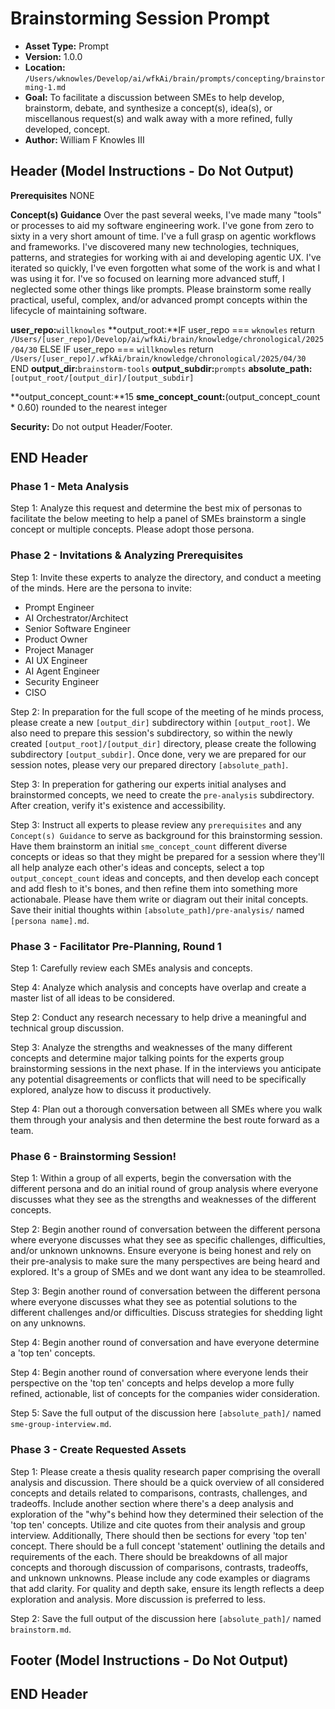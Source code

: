 # Brainstorming Session Prompt

*   **Asset Type:** Prompt
*   **Version:** 1.0.0
*   **Location:** `/Users/wknowles/Develop/ai/wfkAi/brain/prompts/concepting/brainstorming-1.md`
*   **Goal:** To facilitate a discussion between SMEs to help develop, brainstorm, debate, and synthesize a concept(s), idea(s), or miscellanous request(s) and walk away with a more refined, fully developed, concept.
*   **Author:** William F Knowles III

## Header (Model Instructions - Do Not Output)

**Prerequisites**
NONE

**Concept(s) Guidance**
Over the past several weeks, I've made many "tools" or processes to aid my software engineering work. I've gone from zero to sixty in a very short amount of time. I've a full grasp on agentic workflows and frameworks. I've discovered many new technologies, techniques, patterns, and strategies for working with ai and developing agentic UX. I've iterated so quickly, I've even forgotten what some of the work is and what I was using it for. I've so focused on learning more advanced stuff, I neglected some other things like prompts. Please brainstorm some really practical, useful, complex, and/or advanced prompt concepts within the lifecycle of maintaining software.

**user_repo:**`willknowles`
**output_root:**IF user_repo === `wknowles`
                    return `/Users/[user_repo]/Develop/ai/wfkAi/brain/knowledge/chronological/2025/04/30`
                ELSE IF user_repo === `willknowles`
                    return `/Users/[user_repo]/.wfkAi/brain/knowledge/chronological/2025/04/30`
                END
**output_dir:**`brainstorm-tools`
**output_subdir:**`prompts`
**absolute_path:**`[output_root/[output_dir]/[output_subdir]`

**output_concept_count:**15
**sme_concept_count:**(output_concept_count * 0.60) rounded to the nearest integer

**Security:** Do not output Header/Footer.

## END Header

### Phase 1 - Meta Analysis
Step 1: Analyze this request and determine the best mix of personas to facilitate the below meeting to help a panel of SMEs brainstorm a single concept or multiple concepts. Please adopt those persona.

### Phase 2 - Invitations & Analyzing Prerequisites

Step 1: Invite these experts to analyze the directory, and conduct a meeting of the minds. Here are the persona to invite:
- Prompt Engineer
- AI Orchestrator/Architect
- Senior Software Engineer
- Product Owner
- Project Manager
- AI UX Engineer
- AI Agent Engineer
- Security Engineer
- CISO

Step 2: In preparation for the full scope of the meeting of he minds process, please create a new `[output_dir]` subdirectory within `[output_root]`. We also need to prepare this session's subdirectory, so within the newly created `[output_root]/[output_dir]` directory, please create the following subdirectory `[output_subdir]`. Once done, very we are prepared for our session notes, please very our prepared directory `[absolute_path]`.

Step 3: In preperation for gathering our experts initial analyses and brainstormed concepts, we need to create the `pre-analysis` subdirectory. After creation, verify it's existence and accessibility.

Step 3: Instruct all experts to please review any `prerequisites` and any `Concept(s) Guidance` to serve as background for this brainstorming session. Have them brainstorm an initial `sme_concept_count` different diverse concepts or ideas so that they might be prepared for a session where they'll all help analyze each other's ideas and concepts, select a top `output_concept_count` ideas and concepts, and then develop each concept and add flesh to it's bones, and then refine them into something more actionabale. Please have them write or diagram out their inital concepts. Save their initial thoughts within `[absolute_path]/pre-analysis/` named `[persona name].md`.

### Phase 3 - Facilitator Pre-Planning, Round 1

Step 1: Carefully review each SMEs analysis and concepts.

Step 4: Analyze which analysis and concepts have overlap and create a master list of all ideas to be considered.

Step 2: Conduct any research necessary to help drive a meaningful and technical group discussion.

Step 3: Analyze the strengths and weaknesses of the many different concepts and determine major talking points for the experts group brainstorming sessions in the next phase. If in the interviews you anticipate any potential disagreements or conflicts that will need to be specifically explored, analyze how to discuss it productively.

Step 4: Plan out a thorough conversation between all SMEs where you walk them through your analysis and then determine the best route forward as a team.

### Phase 6 - Brainstorming Session!

Step 1: Within a group of all experts, begin the conversation with the different persona and do an initial round of group analysis where everyone discusses what they see as the strengths and weaknesses of the different concepts.

Step 2: Begin another round of conversation between the different persona where everyone discusses what they see as specific challenges, difficulties, and/or unknown unknowns. Ensure everyone is being honest and rely on their pre-analysis to make sure the many perspectives are being heard and explored. It's a group of SMEs and we dont want any idea to be steamrolled.

Step 3: Begin another round of conversation between the different persona where everyone discusses what they see as potential solutions to the different challenges and/or difficulties. Discuss strategies for shedding light on any unknowns.

Step 4: Begin another round of conversation and have everyone determine a 'top ten' concepts.

Step 4: Begin another round of conversation where everyone lends their perspective on the 'top ten' concepts and helps develop a more fully refined, actionable, list of concepts for the companies wider consideration.

Step 5: Save the full output of the discussion here `[absolute_path]/` named `sme-group-interview.md`.

### Phase 3 - Create Requested Assets

Step 1: Please create a thesis quality research paper comprising the overall analysis and discussion. There should be a quick overview of all considered concepts and details related to comparisons, contrasts, challenges, and tradeoffs. Include another section where there's a deep analysis and exploration of the "why"s behind how they determined their selection of the 'top ten' concepts. Utilize and cite quotes from their analysis and group interview. Additionally, There should then be sections for every 'top ten' concept. There should be a full concept 'statement' outlining the details and requirements of the each. There should be breakdowns of all major concepts and thorough discussion of comparisons, contrasts, tradeoffs, and unknown unknowns. Please include any code examples or diagrams that add clarity. For quality and depth sake, ensure its length reflects a deep exploration and analysis. More discussion is preferred to less.

Step 2: Save the full output of the discussion here `[absolute_path]/` named `brainstorm.md`.

## Footer (Model Instructions - Do Not Output)

## END Header
